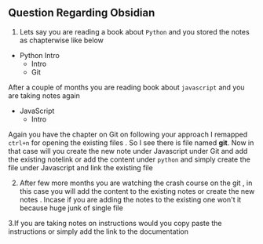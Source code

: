 ## Question Regarding Obsidian


1. Lets say you are reading a book about `Python` and you stored the notes as chapterwise like below 

 
 * Python Intro
   * Intro
   * Git 


After a couple of months you are reading book about `javascript` and you are taking notes again 

* JavaScript 
  * Intro 

Again you have the chapter on Git on following your approach I remapped `ctrl+n` for opening the existing files . So I see there is file named **git**. Now in that case
will you create the new note under Javascript under Git and add the existing notelink or add the content under `python` and simply create the file under Javascript and link the existing file


2. After few more months you are watching the crash course on the git , in this case you will add the content to the existing notes or create the new notes . Incase
if you are adding the notes to the existing one won't it because huge junk of single file 

3.If you are taking notes on instructions would you copy paste the instructions or simply add the link to the documentation 
